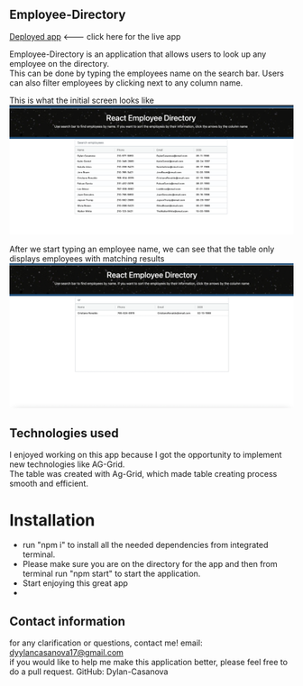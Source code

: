 ## Employee-Directory

<a href="https://dylan-casanova.github.io/reactUnit-EmployeeDirectory/"> Deployed app</a> <--- click here for the live app

Employee-Directory is an application that allows users to look up any employee on the directory.<br>
This can be done by typing the employees name on the search bar. Users can also filter employees by clicking next to any column name.<br>

This is what the initial screen looks like<br>
![initialScreen](./src/assets/1.png) <br>

After we start typing an employee name, we can see that the table only displays employees with matching results <br>
![filteredResults](./src/assets/2.png)

## Technologies used 
I enjoyed working on this app because I got the opportunity to implement new technologies like AG-Grid. <br>
The table was created with Ag-Grid, which made table creating process smooth and efficient. <br>

# Installation
<ul>
<li>run "npm i" to install all the needed dependencies from integrated terminal.</li>
<li>Please make sure you are on the directory for the app and then from terminal run "npm start" to start the application.</li>
<li> Start enjoying this great app<li> </ul>


## Contact information 

for any clarification or questions, contact me! email: dyylancasanova17@gmail.com <br>
if you would like to help me make this application better, please feel free to do a pull request.
GitHub: Dylan-Casanova


